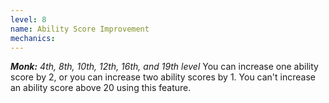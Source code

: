 ```yaml
---
level: 8
name: Ability Score Improvement
mechanics:
---
```

_**Monk:** 4th, 8th, 10th, 12th, 16th, and 19th level_
You can increase one ability score by 2, or you can increase two ability scores by 1. You can't increase an ability score above 20 using this feature.